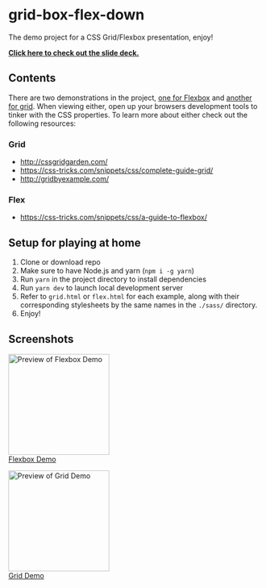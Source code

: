 # grid-box-flex-down

The demo project for a CSS Grid/Flexbox presentation, enjoy!

[**Click here to check out the slide deck.**](http://slides.com/eranschoellhorn/grid-box-flex-down)

## Contents

There are two demonstrations in the project, [one for Flexbox](https://swingline0.github.io/grid-box-flex-down/flex.html) and [another for grid](https://swingline0.github.io/grid-box-flex-down/grid.html). When viewing either, open up your browsers development tools to tinker with the CSS properties. To learn more about either check out the following resources:

### Grid
- http://cssgridgarden.com/
- https://css-tricks.com/snippets/css/complete-guide-grid/
- http://gridbyexample.com/

### Flex
- https://css-tricks.com/snippets/css/a-guide-to-flexbox/

## Setup for playing at home

1. Clone or download repo
2. Make sure to have Node.js and yarn (`npm i -g yarn`)
3. Run `yarn` in the project directory to install dependencies
4. Run `yarn dev` to launch local development server
5. Refer to `grid.html` or `flex.html` for each example, along with their corresponding stylesheets by the same names in the `./sass/` directory. 
6. Enjoy! 

## Screenshots

<a href="https://swingline0.github.io/grid-box-flex-down/flex.html"><img width="200" src="https://raw.githubusercontent.com/Swingline0/grid-box-flex-down/master/screenshot-flex.png" alt="Preview of Flexbox Demo" style="max-width:49%;"><br>Flexbox Demo</a>

<a href="https://swingline0.github.io/grid-box-flex-down/grid.html"><img width="200" src="https://raw.githubusercontent.com/Swingline0/grid-box-flex-down/master/screenshot-grid.png" alt="Preview of Grid Demo" style="max-width:49%;"><br>Grid Demo</a>
